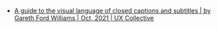 - [A guide to the visual language of closed captions and subtitles | by Gareth Ford Williams | Oct, 2021 | UX Collective](https://uxdesign.cc/a-guide-to-the-visual-language-of-closed-captions-and-subtitles-2fda5fa2a325)
